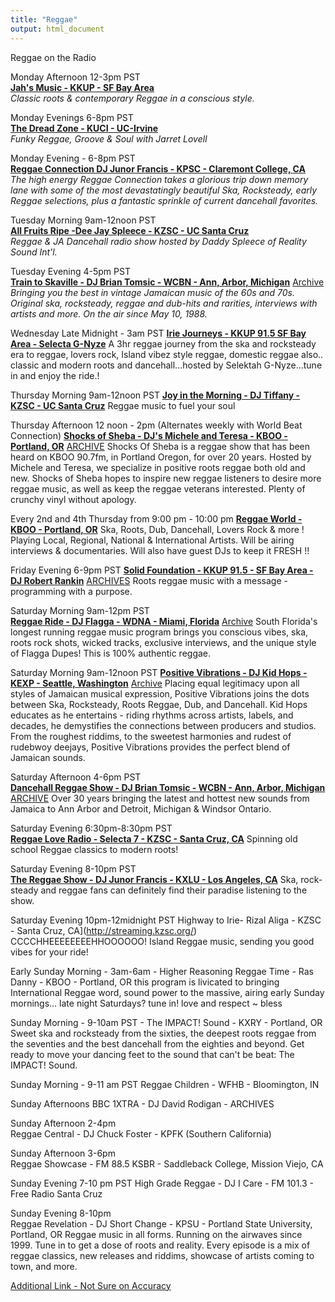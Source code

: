 ```yaml
---
title: "Reggae"
output: html_document
---
```


Reggae on the Radio



Monday Afternoon 12-3pm PST  
[**Jah's Music - KKUP - SF Bay Area**](https://kkup.org/)  
*Classic roots & contemporary Reggae in a conscious style.*

Monday Evenings 6-8pm PST  
[**The Dread Zone - KUCI - UC-Irvine**](https://kuci.org/wp/shows/the-dread-zone/)  
*Funky Reggae, Groove & Soul with Jarret Lovell*

Monday Evening - 6-8pm PST  
[**Reggae Connection DJ Junor Francis - KPSC - Claremont College, CA**](https://kspc.org/listen/)  
*The high energy Reggae Connection takes a glorious trip down memory lane with some of the most devastatingly beautiful Ska, Rocksteady, early Reggae selections, plus a fantastic sprinkle of current dancehall favorites.*

Tuesday Morning 9am-12noon PST  
[**All Fruits Ripe -Dee Jay Spleece - KZSC - UC Santa Cruz**](https://www.kzsc.org/listen/)  
*Reggae & JA Dancehall radio show hosted by Daddy Spleece of Reality Sound Int'l.*

Tuesday Evening 4-5pm PST  
[**Train to Skaville - DJ Brian Tomsic - WCBN - Ann, Arbor, Michigan**](www.wcbn.org)  [Archive](http://www.traintoskaville.org/thoughtconduit/archives?grid=9)
*Bringing you the best in vintage Jamaican music of the 60s and 70s.  Original ska, rocksteady, reggae and dub-hits and rarities, interviews with artists and more.  On the air since May 10, 1988.*  
 
Wednesday Late  Midnight - 3am PST
[**Irie Journeys - KKUP 91.5 SF Bay Area - Selecta G-Nyze**](https://kkup.org/listen-online/)
A 3hr reggae journey from the ska and rocksteady era to reggae, lovers rock, Island vibez style reggae, domestic reggae also.. classic and modern roots and dancehall...hosted by Selektah G-Nyze...tune in and enjoy the ride.!

Thursday Morning 9am-12noon PST
[**Joy in the Morning - DJ Tiffany - KZSC - UC Santa Cruz**](https://www.kzsc.org/listen/)
Reggae music to fuel your soul

Thursday Afternoon 12 noon - 2pm (Alternates weekly with World Beat Connection)
[**Shocks of Sheba - DJ's Michele and Teresa - KBOO - Portland, OR**](https://kboo.fm/listen-now) [ARCHIVE](https://spinitron.com/KBOO/show/47396/Shocks-of-Sheba)
Shocks Of Sheba is a reggae show that has been heard on KBOO 90.7fm, in Portland Oregon, for over 20 years. Hosted by Michele and Teresa, we specialize in positive roots reggae both old and new. Shocks of Sheba hopes to inspire new reggae listeners to desire more reggae music, as well as keep the reggae veterans interested. Plenty of crunchy vinyl without apology.

Every 2nd and 4th Thursday from 9:00 pm - 10:00 pm
[**Reggae World - KBOO - Portland, OR**](https://kboo.fm/listen-now) 
Ska, Roots, Dub, Dancehall, Lovers Rock & more ! Playing Local, Regional, National & International Artists. Will be airing interviews & documentaries. Will also have guest DJs to keep it FRESH !!

Friday Evening 6-9pm PST
[**Solid Foundation - KKUP 91.5 - SF Bay Area - DJ Robert Rankin**](https://kkup.org/listen-online/)   [ARCHIVES](https://soundcloud.com/dj-robert-rankin)
Roots reggae music with a message - programming with a purpose.

Saturday Morning 9am-12pm PST  
[**Reggae Ride - DJ Flagga - WDNA - Miami, Florida**](https://wdna.org/listen/) [Archive](https://www.mixcloud.com/WDNARadio/)
South Florida's longest running reggae music program brings you conscious vibes, ska, roots rock shots, wicked tracks, exclusive interviews, and the unique style of Flagga Dupes!  This is 100% authentic reggae.

Saturday Morning 9am-12noon PST 
[**Positive Vibrations - DJ Kid Hops - KEXP - Seattle, Washington**](https://www.kexp.org/listen/) [Archive](https://www.kexp.org/archive/)
Placing equal legitimacy upon all styles of Jamaican musical expression, Positive Vibrations joins the dots between Ska, Rocksteady, Roots Reggae, Dub, and Dancehall. Kid Hops educates as he entertains - riding rhythms across artists, labels, and decades, he demystifies the connections between producers and studios. From the roughest riddims, to the sweetest harmonies and rudest of rudebwoy deejays, Positive Vibrations provides the perfect blend of Jamaican sounds.

Saturday Afternoon 4-6pm PST  
[**Dancehall Reggae Show - DJ Brian Tomsic - WCBN - Ann, Arbor, Michigan**](http://www.wcbn.org/listen) [ARCHIVE](http://www.dancehallreggae.org/thoughtconduit/archives?grid=16)
Over 30 years bringing the latest and hottest new sounds from Jamaica to Ann Arbor and Detroit, Michigan & Windsor Ontario.

Saturday Evening 6:30pm-8:30pm PST  
[**Reggae Love Radio - Selecta 7 - KZSC - Santa Cruz, CA**](http://streaming.kzsc.org/)
Spinning old school Reggae classics to modern roots!

Saturday Evening 8-10pm PST  
[**The Reggae Show - DJ Junor Francis - KXLU - Los Angeles, CA**](https://kxlu.com/)
Ska, rock-steady and reggae fans can definitely find their paradise listening to the show.

Saturday Evening 10pm-12midnight PST
Highway to Irie-  Rizal Aliga  - KZSC - Santa Cruz, CA](http://streaming.kzsc.org/)
CCCCHHEEEEEEEEHHOOOOOO! Island Reggae music, sending you good vibes for your ride!

Early Sunday Morning - 3am-6am - Higher Reasoning Reggae Time - Ras Danny - KBOO - Portland, OR 
this program is livicated to bringing International Reggae word, sound power to the massive, airing early Sunday mornings...  late night Saturdays? tune in! love and respect ~ bless 

Sunday Morning - 9-10am PST - The IMPACT! Sound - KXRY - Portland, OR
Sweet ska and rocksteady from the sixties, the deepest roots reggae from the seventies and the best dancehall from the eighties and beyond.  Get ready to move your dancing feet to the sound that can't be beat: The IMPACT! Sound.

Sunday Morning - 9-11 am PST 
Reggae Children - WFHB - Bloomington, IN

Sunday Afternoons 
BBC 1XTRA - DJ David Rodigan - ARCHIVES

Sunday Afternoon 2-4pm  
Reggae Central - DJ Chuck Foster - KPFK (Southern California)

Sunday Afternoon 3-6pm  
Reggae Showcase - FM 88.5 KSBR - Saddleback College, Mission Viejo, CA 

Sunday Evening 7-10 pm PST
High Grade Reggae - DJ I Care - FM 101.3 - Free Radio Santa Cruz 

Sunday Evening 8-10pm  
Reggae Revelation - DJ Short Change - KPSU - Portland State University, Portland, OR 
Reggae music in all forms. Running on the airwaves since 1999. Tune in to get a dose of roots and reality. Every episode is a mix of reggae classics, new releases and riddims, showcase of artists coming to town, and more.

[Additional Link - Not Sure on Accuracy](http://www.ireggae.com/web.htm)